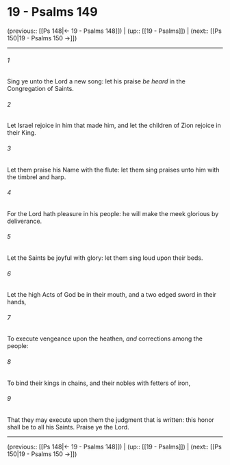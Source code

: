 # 19 - Psalms 149

(previous:: [[Ps 148|← 19 - Psalms 148]]) | (up:: [[19 - Psalms]]) | (next:: [[Ps 150|19 - Psalms 150 →]])

***


###### 1 
Sing ye unto the Lord a new song: let his praise _be heard_ in the Congregation of Saints. 

###### 2 
Let Israel rejoice in him that made him, and let the children of Zion rejoice in their King. 

###### 3 
Let them praise his Name with the flute: let them sing praises unto him with the timbrel and harp. 

###### 4 
For the Lord hath pleasure in his people: he will make the meek glorious by deliverance. 

###### 5 
Let the Saints be joyful with glory: let them sing loud upon their beds. 

###### 6 
Let the high Acts of God be in their mouth, and a two edged sword in their hands, 

###### 7 
To execute vengeance upon the heathen, _and_ corrections among the people: 

###### 8 
To bind their kings in chains, and their nobles with fetters of iron, 

###### 9 
That they may execute upon them the judgment that is written: this honor shall be to all his Saints. Praise ye the Lord.

***

(previous:: [[Ps 148|← 19 - Psalms 148]]) | (up:: [[19 - Psalms]]) | (next:: [[Ps 150|19 - Psalms 150 →]])
